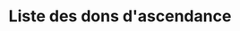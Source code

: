 ---
title: Liste des dons d'ascendance
layout: liste
collection: donsascendance
includeSource: false
smalltable: true
cols:
  - title: "Niveau"
    attribute: level
  - title: "Rareté"
    attribute: rarity
  - title: "Traits"
    attribute: traits
    isAList: true
    separator: ", "
  - title: "Prérequis"
    attribute: prerequisites
  - title: "Résumé"
    attribute: summary
    markdownify: true
---